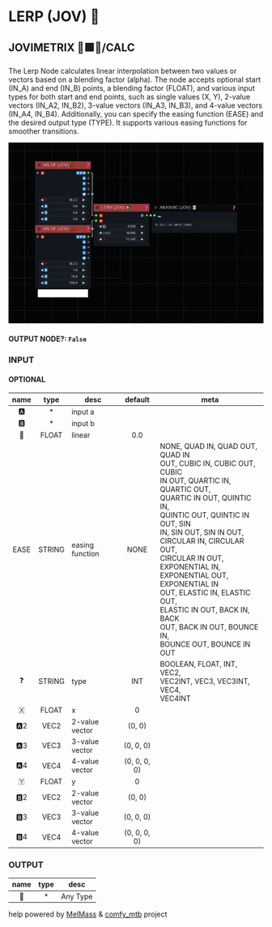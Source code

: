 # LERP (JOV) 🔰

## JOVIMETRIX 🔺🟩🔵/CALC

The Lerp Node calculates linear interpolation between two values or vectors based on a blending factor (alpha). The node accepts optional start (IN_A) and end (IN_B) points, a blending factor (FLOAT), and various input types for both start and end points, such as single values (X, Y), 2-value vectors (IN_A2, IN_B2), 3-value vectors (IN_A3, IN_B3), and 4-value vectors (IN_A4, IN_B4). Additionally, you can specify the easing function (EASE) and the desired output type (TYPE). It supports various easing functions for smoother transitions.

![LERP](https://raw.githubusercontent.com/Amorano/Jovimetrix-examples/master/node/LERP/LERP.png)

#### OUTPUT NODE?: `False`

### INPUT

#### OPTIONAL

name | type | desc | default | meta
:---:|:---:|---|:---:|---
🅰️ | * | input a |  | 
🅱️ | * | input b |  | 
🛟 | FLOAT | linear | 0.0 | 
EASE | STRING | easing function | NONE | NONE, QUAD IN, QUAD OUT, QUAD IN<br>OUT, CUBIC IN, CUBIC OUT, CUBIC<br>IN OUT, QUARTIC IN, QUARTIC OUT,<br>QUARTIC IN OUT, QUINTIC IN,<br>QUINTIC OUT, QUINTIC IN OUT, SIN<br>IN, SIN OUT, SIN IN OUT,<br>CIRCULAR IN, CIRCULAR OUT,<br>CIRCULAR IN OUT, EXPONENTIAL IN,<br>EXPONENTIAL OUT, EXPONENTIAL IN<br>OUT, ELASTIC IN, ELASTIC OUT,<br>ELASTIC IN OUT, BACK IN, BACK<br>OUT, BACK IN OUT, BOUNCE IN,<br>BOUNCE OUT, BOUNCE IN OUT
❓ | STRING | type | INT | BOOLEAN, FLOAT, INT, VEC2,<br>VEC2INT, VEC3, VEC3INT, VEC4,<br>VEC4INT
🇽 | FLOAT | x | 0 | 
🅰️2 | VEC2 | 2-value vector | (0, 0) | 
🅰️3 | VEC3 | 3-value vector | (0, 0, 0) | 
🅰️4 | VEC4 | 4-value vector | (0, 0, 0, 0) | 
🇾 | FLOAT | y | 0 | 
🅱️2 | VEC2 | 2-value vector | (0, 0) | 
🅱️3 | VEC3 | 3-value vector | (0, 0, 0) | 
🅱️4 | VEC4 | 4-value vector | (0, 0, 0, 0) | 

### OUTPUT

name | type | desc
:---:|:---:|---
🦄 | * | Any Type 

help powered by [MelMass](https://github.com/melMass) & [comfy_mtb](https://github.com/melMass/comfy_mtb) project